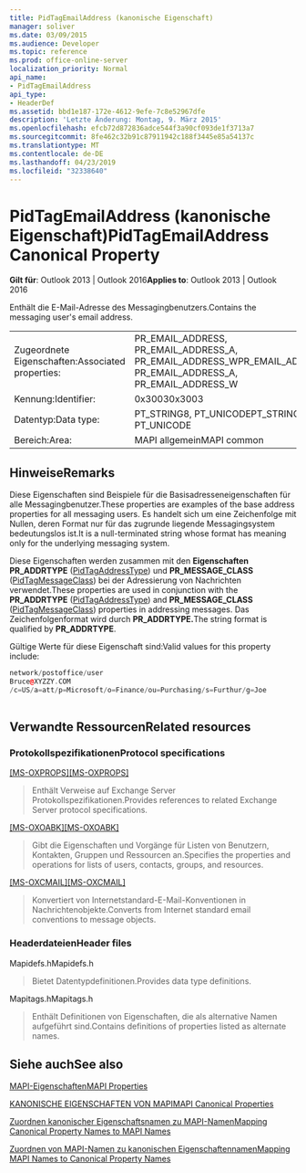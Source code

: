 ```yaml
---
title: PidTagEmailAddress (kanonische Eigenschaft)
manager: soliver
ms.date: 03/09/2015
ms.audience: Developer
ms.topic: reference
ms.prod: office-online-server
localization_priority: Normal
api_name:
- PidTagEmailAddress
api_type:
- HeaderDef
ms.assetid: bbd1e187-172e-4612-9efe-7c8e52967dfe
description: 'Letzte Änderung: Montag, 9. März 2015'
ms.openlocfilehash: efcb72d872836adce544f3a90cf093de1f3713a7
ms.sourcegitcommit: 8fe462c32b91c87911942c188f3445e85a54137c
ms.translationtype: MT
ms.contentlocale: de-DE
ms.lasthandoff: 04/23/2019
ms.locfileid: "32338640"
---
```

# <a name="pidtagemailaddress-canonical-property"></a><span data-ttu-id="7f660-103">PidTagEmailAddress (kanonische Eigenschaft)</span><span class="sxs-lookup"><span data-stu-id="7f660-103">PidTagEmailAddress Canonical Property</span></span>

  
  
<span data-ttu-id="7f660-104">**Gilt für**: Outlook 2013 | Outlook 2016</span><span class="sxs-lookup"><span data-stu-id="7f660-104">**Applies to**: Outlook 2013 | Outlook 2016</span></span> 
  
<span data-ttu-id="7f660-105">Enthält die E-Mail-Adresse des Messagingbenutzers.</span><span class="sxs-lookup"><span data-stu-id="7f660-105">Contains the messaging user's email address.</span></span> 
  
|||
|:-----|:-----|
|<span data-ttu-id="7f660-106">Zugeordnete Eigenschaften:</span><span class="sxs-lookup"><span data-stu-id="7f660-106">Associated properties:</span></span>  <br/> |<span data-ttu-id="7f660-107">PR_EMAIL_ADDRESS, PR_EMAIL_ADDRESS_A, PR_EMAIL_ADDRESS_W</span><span class="sxs-lookup"><span data-stu-id="7f660-107">PR_EMAIL_ADDRESS, PR_EMAIL_ADDRESS_A, PR_EMAIL_ADDRESS_W</span></span>  <br/> |
|<span data-ttu-id="7f660-108">Kennung:</span><span class="sxs-lookup"><span data-stu-id="7f660-108">Identifier:</span></span>  <br/> |<span data-ttu-id="7f660-109">0x3003</span><span class="sxs-lookup"><span data-stu-id="7f660-109">0x3003</span></span>  <br/> |
|<span data-ttu-id="7f660-110">Datentyp:</span><span class="sxs-lookup"><span data-stu-id="7f660-110">Data type:</span></span>  <br/> |<span data-ttu-id="7f660-111">PT_STRING8, PT_UNICODE</span><span class="sxs-lookup"><span data-stu-id="7f660-111">PT_STRING8, PT_UNICODE</span></span>  <br/> |
|<span data-ttu-id="7f660-112">Bereich:</span><span class="sxs-lookup"><span data-stu-id="7f660-112">Area:</span></span>  <br/> |<span data-ttu-id="7f660-113">MAPI allgemein</span><span class="sxs-lookup"><span data-stu-id="7f660-113">MAPI common</span></span>  <br/> |
   
## <a name="remarks"></a><span data-ttu-id="7f660-114">Hinweise</span><span class="sxs-lookup"><span data-stu-id="7f660-114">Remarks</span></span>

<span data-ttu-id="7f660-115">Diese Eigenschaften sind Beispiele für die Basisadresseneigenschaften für alle Messagingbenutzer.</span><span class="sxs-lookup"><span data-stu-id="7f660-115">These properties are examples of the base address properties for all messaging users.</span></span> <span data-ttu-id="7f660-116">Es handelt sich um eine Zeichenfolge mit Nullen, deren Format nur für das zugrunde liegende Messagingsystem bedeutungslos ist.</span><span class="sxs-lookup"><span data-stu-id="7f660-116">It is a null-terminated string whose format has meaning only for the underlying messaging system.</span></span> 
  
<span data-ttu-id="7f660-117">Diese Eigenschaften werden zusammen mit den **Eigenschaften PR_ADDRTYPE** ([PidTagAddressType](pidtagaddresstype-canonical-property.md)) und **PR_MESSAGE_CLASS** ([PidTagMessageClass](pidtagmessageclass-canonical-property.md)) bei der Adressierung von Nachrichten verwendet.</span><span class="sxs-lookup"><span data-stu-id="7f660-117">These properties are used in conjunction with the **PR_ADDRTYPE** ([PidTagAddressType](pidtagaddresstype-canonical-property.md)) and **PR_MESSAGE_CLASS** ([PidTagMessageClass](pidtagmessageclass-canonical-property.md)) properties in addressing messages.</span></span> <span data-ttu-id="7f660-118">Das Zeichenfolgenformat wird durch **PR_ADDRTYPE.**</span><span class="sxs-lookup"><span data-stu-id="7f660-118">The string format is qualified by **PR_ADDRTYPE**.</span></span> 
  
<span data-ttu-id="7f660-119">Gültige Werte für diese Eigenschaft sind:</span><span class="sxs-lookup"><span data-stu-id="7f660-119">Valid values for this property include:</span></span> 
  
```cpp
network/postoffice/user 
Bruce@XYZZY.COM 
/c=US/a=att/p=Microsoft/o=Finance/ou=Purchasing/s=Furthur/g=Joe 
 
```

## <a name="related-resources"></a><span data-ttu-id="7f660-120">Verwandte Ressourcen</span><span class="sxs-lookup"><span data-stu-id="7f660-120">Related resources</span></span>

### <a name="protocol-specifications"></a><span data-ttu-id="7f660-121">Protokollspezifikationen</span><span class="sxs-lookup"><span data-stu-id="7f660-121">Protocol specifications</span></span>

<span data-ttu-id="7f660-122">[[MS-OXPROPS]](https://msdn.microsoft.com/library/f6ab1613-aefe-447d-a49c-18217230b148%28Office.15%29.aspx)</span><span class="sxs-lookup"><span data-stu-id="7f660-122">[[MS-OXPROPS]](https://msdn.microsoft.com/library/f6ab1613-aefe-447d-a49c-18217230b148%28Office.15%29.aspx)</span></span>
  
> <span data-ttu-id="7f660-123">Enthält Verweise auf Exchange Server Protokollspezifikationen.</span><span class="sxs-lookup"><span data-stu-id="7f660-123">Provides references to related Exchange Server protocol specifications.</span></span>
    
<span data-ttu-id="7f660-124">[[MS-OXOABK]](https://msdn.microsoft.com/library/f4cf9b4c-9232-4506-9e71-2270de217614%28Office.15%29.aspx)</span><span class="sxs-lookup"><span data-stu-id="7f660-124">[[MS-OXOABK]](https://msdn.microsoft.com/library/f4cf9b4c-9232-4506-9e71-2270de217614%28Office.15%29.aspx)</span></span>
  
> <span data-ttu-id="7f660-125">Gibt die Eigenschaften und Vorgänge für Listen von Benutzern, Kontakten, Gruppen und Ressourcen an.</span><span class="sxs-lookup"><span data-stu-id="7f660-125">Specifies the properties and operations for lists of users, contacts, groups, and resources.</span></span>
    
<span data-ttu-id="7f660-126">[[MS-OXCMAIL]](https://msdn.microsoft.com/library/b60d48db-183f-4bf5-a908-f584e62cb2d4%28Office.15%29.aspx)</span><span class="sxs-lookup"><span data-stu-id="7f660-126">[[MS-OXCMAIL]](https://msdn.microsoft.com/library/b60d48db-183f-4bf5-a908-f584e62cb2d4%28Office.15%29.aspx)</span></span>
  
> <span data-ttu-id="7f660-127">Konvertiert von Internetstandard-E-Mail-Konventionen in Nachrichtenobjekte.</span><span class="sxs-lookup"><span data-stu-id="7f660-127">Converts from Internet standard email conventions to message objects.</span></span>
    
### <a name="header-files"></a><span data-ttu-id="7f660-128">Headerdateien</span><span class="sxs-lookup"><span data-stu-id="7f660-128">Header files</span></span>

<span data-ttu-id="7f660-129">Mapidefs.h</span><span class="sxs-lookup"><span data-stu-id="7f660-129">Mapidefs.h</span></span>
  
> <span data-ttu-id="7f660-130">Bietet Datentypdefinitionen.</span><span class="sxs-lookup"><span data-stu-id="7f660-130">Provides data type definitions.</span></span>
    
<span data-ttu-id="7f660-131">Mapitags.h</span><span class="sxs-lookup"><span data-stu-id="7f660-131">Mapitags.h</span></span>
  
> <span data-ttu-id="7f660-132">Enthält Definitionen von Eigenschaften, die als alternative Namen aufgeführt sind.</span><span class="sxs-lookup"><span data-stu-id="7f660-132">Contains definitions of properties listed as alternate names.</span></span>
    
## <a name="see-also"></a><span data-ttu-id="7f660-133">Siehe auch</span><span class="sxs-lookup"><span data-stu-id="7f660-133">See also</span></span>



[<span data-ttu-id="7f660-134">MAPI-Eigenschaften</span><span class="sxs-lookup"><span data-stu-id="7f660-134">MAPI Properties</span></span>](mapi-properties.md)
  
[<span data-ttu-id="7f660-135">KANONISCHE EIGENSCHAFTEN VON MAPI</span><span class="sxs-lookup"><span data-stu-id="7f660-135">MAPI Canonical Properties</span></span>](mapi-canonical-properties.md)
  
[<span data-ttu-id="7f660-136">Zuordnen kanonischer Eigenschaftsnamen zu MAPI-Namen</span><span class="sxs-lookup"><span data-stu-id="7f660-136">Mapping Canonical Property Names to MAPI Names</span></span>](mapping-canonical-property-names-to-mapi-names.md)
  
[<span data-ttu-id="7f660-137">Zuordnen von MAPI-Namen zu kanonischen Eigenschaftennamen</span><span class="sxs-lookup"><span data-stu-id="7f660-137">Mapping MAPI Names to Canonical Property Names</span></span>](mapping-mapi-names-to-canonical-property-names.md)

